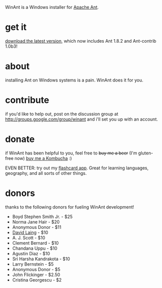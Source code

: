 WinAnt is a Windows installer for [Apache Ant](http://ant.apache.org/).

# get it #
[download the latest version](http://winant.googlecode.com/files/winant-install-v7.exe), which now includes Ant 1.8.2 and Ant-contrib 1.0b3!

# about #
installing Ant on Windows systems is a pain. WinAnt does it for you.

# contribute #
if you'd like to help out, post on the discussion group at http://groups.google.com/group/winant and i'll set you up with an account.

# donate #
if WinAnt has been helpful to you, feel free to ~~buy me a beer~~ (I'm gluten-free now) [buy me a Kombucha](https://www.paypal.com/cgi-bin/webscr?cmd=_s-xclick&hosted_button_id=11220988) :)

EVEN BETTER: try out my [flashcard app](https://www.ankiapp.com). Great for learning languages, geography, and all sorts of other things.

# donors #
thanks to the following donors for fueling WinAnt development!
  * Boyd Stephen Smith Jr. - $25
  * Norma Jane Hair - $20
  * Anonymous Donor - $11
  * [David Laing](http://davidlaing.com/) - $10
  * A. J. Scott - $10
  * Clement Bernard - $10
  * Chandana Uppu - $10
  * Agustin Diaz - $10
  * Sri Harsha Kandrakota - $10
  * Larry Bernstein - $5
  * Anonymous Donor - $5
  * John Flickinger - $2.50
  * Cristina Georgescu - $2